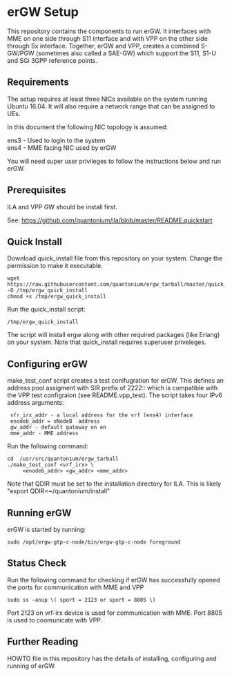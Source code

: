 erGW Setup
==========

This repository contains the components to run erGW.  It interfaces with MME on
one side through S11 interface and with VPP on the other side through Sx
interface.  Together, erGW and VPP, creates a combined S-GW/PGW (sometimes also
called a SAE-GW) which support the S11, S1-U and SGi 3GPP reference points.

Requirements
------------

The setup requires at least three NICs available on the system running Ubuntu
16.04.  It will also require a network range that can be assigned to UEs.

In this document the following NIC topology is assumed:

ens3 - Used to login to the system  
ens4 - MME facing NIC used by erGW  

You will need super user privileges to follow the instructions below and run
erGW.


Prerequisites
-------------

ILA and VPP GW should be install first.

See: https://github.com/quantonium/ila/blob/master/README.quickstart


Quick Install
-------------
Download quick_install file from this repository on your system. Change the
permission to make it executable.  

	wget https://raw.githubusercontent.com/quantonium/ergw_tarball/master/quick_install -O /tmp/ergw_quick_install
	chmod +x /tmp/ergw_quick_install


Run the quick_install script:

	/tmp/ergw_quick_install


The script will install ergw along with other required packages (like Erlang)
on your system. Note that quick_install requires superuser priveleges.


Configuring erGW
----------------

make_test_conf script creates a test conifugration for erGW. This defines an
address pool assigment with SIR prefix of 2222:: which is compatible with the
VPP test configraion (see README.vpp_test). The script takes four IPv6 address
arguments:

     vfr_irx_addr - a local address for the vrf (ens4) interface
     enodeb_addr = eNodeB  address
     gw_addr - default gateway on en
     mme_addr - MME address

Run the following command:  

	cd  /usr/src/quantonium/ergw_tarball
	./make_test_conf <vrf_irx> \
	     <enodeb_addr> <gw_addr> <mme_addr> 

Note that QDIR must be set to the installation directory for ILA. This
is likely "export QDIR=~/quantonium/install"


Running erGW
------------

erGW is started by running:

	sudo /opt/ergw-gtp-c-node/bin/ergw-gtp-c-node foreground


Status Check
------------

Run the following command for checking if erGW has successfully opened the
ports for communication with MME and VPP

	sudo ss -anup \( sport = 2123 or sport = 8805 \)  

Port 2123 on vrf-irx device is used for communication with MME. Port 8805 is
used to coomunicate with VPP.


Further Reading
---------------

HOWTO file in this repository has the details of installing, configuring and
running of erGW.

